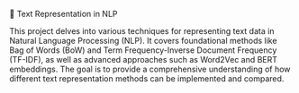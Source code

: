 🧠 Text Representation in NLP

This project delves into various techniques for representing text data in Natural Language Processing (NLP). It covers foundational methods like Bag of Words (BoW) and Term Frequency-Inverse Document Frequency (TF-IDF), as well as advanced approaches such as Word2Vec and BERT embeddings. The goal is to provide a comprehensive understanding of how different text representation methods can be implemented and compared.
